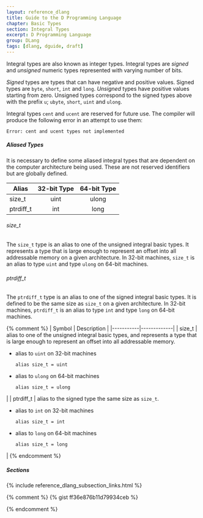 ```yaml
---
layout: reference_dlang
title: Guide to the D Programming Language
chapter: Basic Types
section: Integral Types
excerpt: D Programming Language
group: DLang
tags: [dlang, dguide, draft]
---
```


Integral types are also known as integer types.
Integral types are _signed_ and _unsigned_ numeric types represented with varying number of bits.

_Signed_ types are types that can have negative and positive values.
Signed types are `byte`, `short`, `int` and `long`.
_Unsigned_ types have positive values starting from zero.
Unsigned types correspond to the signed types above with the prefix `u`; `ubyte`, `short`, `uint` and `ulong`.

Integral types `cent` and `ucent` are reserved for future use.
The compiler will produce the following error in an attempt to use them:

    Error: cent and ucent types not implemented
    
##### Aliased Types

It is necessary to define some aliased integral types that are dependent on the computer architecture being used.
These are not reserved identifiers but are globally defined.

| Alias     | 32-bit Type | 64-bit Type |
|-----------|:-----------:|:-----------:|
| size_t    | uint        | ulong       |
| ptrdiff_t | int         | long        |

###### size_t

The `size_t` type is an alias to one of the unsigned integral basic types.
It represents a type that is large enough to represent an offset into all addressable memory on a given architecture.
In 32-bit machines, `size_t` is an alias to type `uint` and type `ulong` on 64-bit machines.

###### ptrdiff_t

The `ptrdiff_t` type is an alias to one of the signed integral basic types.
It is defined to be the same size as `size_t` on a given architecture.
In 32-bit machines, `ptrdiff_t` is an alias to type `int` and type `long` on 64-bit machines.

{% comment %}
| Symbol    | Description |
|-----------|-------------|
| size_t    | alias to one of the unsigned integral basic types, and represents a type that is large enough to represent an offset into all addressable memory. <ul><li><p>alias to `uint` on 32-bit machines</p><p>`alias size_t = uint`</p></li> <li><p>alias to `ulong` on 64-bit machines</p><p>`alias size_t = ulong`</p></li></ul> |
| ptrdiff_t | alias to the signed type the same size as `size_t`. <ul><li><p>alias to `int` on 32-bit machines</p><p>`alias size_t = int`</p></li> <li><p>alias to `long` on 64-bit machines</p><p>`alias size_t = long`</p></li></ul> |
{% endcomment %}

##### Sections
{% include reference_dlang_subsection_links.html %}

{% comment %}
{% gist ff36e876b11d79934ceb %}
<script src="https://gist.github.com/rmaicle/a28a0da2d18cc6ed31b5.js"></script>
{% endcomment %}
